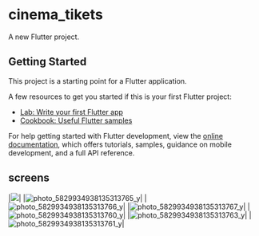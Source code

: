 # cinema_tikets

A new Flutter project.

## Getting Started

This project is a starting point for a Flutter application.

A few resources to get you started if this is your first Flutter project:

- [Lab: Write your first Flutter app](https://docs.flutter.dev/get-started/codelab)
- [Cookbook: Useful Flutter samples](https://docs.flutter.dev/cookbook)

For help getting started with Flutter development, view the
[online documentation](https://docs.flutter.dev/), which offers tutorials,
samples, guidance on mobile development, and a full API reference.

## screens



|![](https://user-images.githubusercontent.com/102825673/227562850-4b1f1621-2d7e-417c-ab10-51562675d108.jpg)|
|![photo_5829934938135313765_y](https://user-images.githubusercontent.com/102825673/227562926-cbc7a5a8-da01-4e1d-8e90-adc6e7cb22c8.jpg)|
|![photo_5829934938135313766_y](https://user-images.githubusercontent.com/102825673/227563113-464dade3-af74-4175-b122-ca91ea8a2ec6.jpg)|
|![photo_5829934938135313767_y](https://user-images.githubusercontent.com/102825673/227563180-6822449e-23ab-4047-8363-e9493fba7596.jpg)|
|![photo_5829934938135313760_y](https://user-images.githubusercontent.com/102825673/227563309-44ae6395-5398-4e66-afbb-be82ca5531e7.jpg)|
|![photo_5829934938135313763_y](https://user-images.githubusercontent.com/102825673/227563763-10f43a11-a87a-4138-96eb-87712cb1f4a9.jpg)|
|![photo_5829934938135313761_y](https://user-images.githubusercontent.com/102825673/227563862-d89b8609-a1ab-4714-b7b4-bb58ecd5e034.jpg)|
